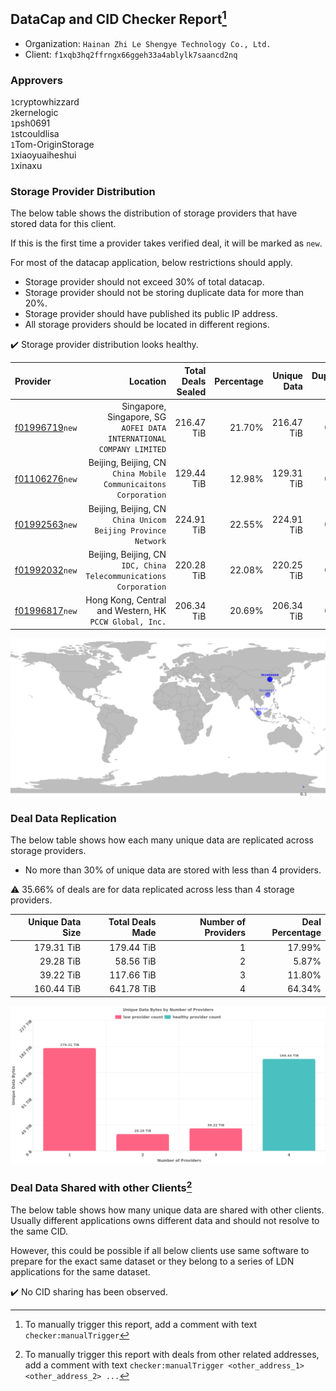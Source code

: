 ## DataCap and CID Checker Report[^1]
 - Organization: `Hainan Zhi Le Shengye Technology Co., Ltd.`
 - Client: `f1xqb3hq2ffrngx66ggeh33a4ablylk7saancd2nq`
### Approvers
`1`cryptowhizzard<br/>`2`kernelogic<br/>`1`psh0691<br/>`1`stcouldlisa<br/>`1`Tom-OriginStorage<br/>`1`xiaoyuaiheshui<br/>`1`xinaxu

### Storage Provider Distribution
The below table shows the distribution of storage providers that have stored data for this client.

If this is the first time a provider takes verified deal, it will be marked as `new`.

For most of the datacap application, below restrictions should apply.
 - Storage provider should not exceed 30% of total datacap.
 - Storage provider should not be storing duplicate data for more than 20%.
 - Storage provider should have published its public IP address.
 - All storage providers should be located in different regions.

✔️ Storage provider distribution looks healthy.

| Provider                                                    |                                                                Location | Total Deals Sealed | Percentage | Unique Data | Duplicate Deals |
| :---------------------------------------------------------- | ----------------------------------------------------------------------: | -----------------: | ---------: | ----------: | --------------: |
| [f01996719](https://filfox.info/en/address/f01996719)`new`  | Singapore, Singapore, SG<br/>`AOFEI DATA INTERNATIONAL COMPANY LIMITED` |         216.47 TiB |     21.70% |  216.47 TiB |           0.00% |
| [f01106276](https://filfox.info/en/address/f01106276)`new`  |      Beijing, Beijing, CN<br/>`China Mobile Communicaitons Corporation` |         129.44 TiB |     12.98% |  129.31 TiB |           0.10% |
| [f01992563](https://filfox.info/en/address/f01992563)`new`  |        Beijing, Beijing, CN<br/>`China Unicom Beijing Province Network` |         224.91 TiB |     22.55% |  224.91 TiB |           0.00% |
| [f01992032](https://filfox.info/en/address/f01992032)`new`  |    Beijing, Beijing, CN<br/>`IDC, China Telecommunications Corporation` |         220.28 TiB |     22.08% |  220.25 TiB |           0.01% |
| [f01996817](https://filfox.info/en/address/f01996817)`new`  |              Hong Kong, Central and Western, HK<br/>`PCCW Global, Inc.` |         206.34 TiB |     20.69% |  206.34 TiB |           0.00% |

<img src="https://raw.githubusercontent.com/data-preservation-programs/filplus-checker-assets/main/filecoin-project/filecoin-plus-large-datasets/issues/1350/1679801406947.png"/>

### Deal Data Replication
The below table shows how each many unique data are replicated across storage providers.

- No more than 30% of unique data are stored with less than 4 providers.

⚠️ 35.66% of deals are for data replicated across less than 4 storage providers.

| Unique Data Size | Total Deals Made | Number of Providers | Deal Percentage |
| ---------------: | ---------------: | ------------------: | --------------: |
|       179.31 TiB |       179.44 TiB |                   1 |          17.99% |
|        29.28 TiB |        58.56 TiB |                   2 |           5.87% |
|        39.22 TiB |       117.66 TiB |                   3 |          11.80% |
|       160.44 TiB |       641.78 TiB |                   4 |          64.34% |

<img src="https://raw.githubusercontent.com/data-preservation-programs/filplus-checker-assets/main/filecoin-project/filecoin-plus-large-datasets/issues/1350/1679801407732.png"/>

### Deal Data Shared with other Clients[^3]
The below table shows how many unique data are shared with other clients.
Usually different applications owns different data and should not resolve to the same CID.

However, this could be possible if all below clients use same software to prepare for the exact same dataset or they belong to a series of LDN applications for the same dataset.

✔️ No CID sharing has been observed.

[^1]: To manually trigger this report, add a comment with text `checker:manualTrigger`

[^2]: Deals from those addresses are combined into this report as they are specified with `checker:manualTrigger`

[^3]: To manually trigger this report with deals from other related addresses, add a comment with text `checker:manualTrigger <other_address_1> <other_address_2> ...`
